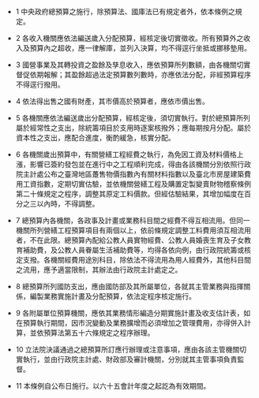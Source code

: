 * 1 中央政府總預算之施行，除預算法、國庫法已有規定者外，依本條例之規定。

* 2 各收入機關應依法編送歲入分配預算，經核定後切實徵收。所有預算外之收入及預算內之超收，應一律解庫，並列入決算，均不得逕行坐抵或挪移墊用。

* 3 國營事業及其轉投資之盈餘及孳息收入，應依預算所列數額，由各機關切實督促依期報解；其盈餘超過法定預算數列數時，亦應依法分配，非經預算程序不得逕行撥用。

* 4 依法得出售之國有財產，其市價高於預算者，應依市價出售。

* 5 各機關應依法編送歲出分配預算，經核定後，須切實執行。對於總預算所列屬於經常性之支出，除統籌項目於支用時逐案核撥外；應每期按月分配。屬於資本性之支出，應配合進度，衡酌緩急，核實分配。

* 6 各機關歲出預算中，有關營繕工程經費之執行，為免因工資及材料價格上漲，影響已簽約發包並在進行中之工程順利完成，得由各該機關分別依照行政院主計處公布之臺灣地區躉售物價指數內有關材料指數以及臺北市房屋建築費用工資指數，定期切實估驗，並依機關營繕工程及購置定製變賣財物稽察條例第二十條規定之程序，調整其原定工料價款。但經估驗結果，其增加幅度在百分之三以內時，不得調整。

* 7 總預算內各機關，各政事及計畫或業務科目間之經費不得互相流用。但同一機關所列營繕工程預算項目有兩個以上，依前條規定調整工料費用須互相流用者，不在此限。總預算內配給公教人員實物經費、公教人員婚喪生育及子女教育補助費，及公教人員眷屬生活補助費等，均得各依向例，由行政院統籌或核定支撥。各機關經費用途別科目，除依法不得流用為用人經費外，其他科目間之流用，應予適當限制，其辦法由行政院主計處定之。

* 8 總預算所列國防支出，應由國防部及其所屬單位，各就其主管業務與指揮關係，編製業務實施計畫及分配預算，依法定程序核定施行。

* 9 各附屬單位預算機關，應依其業務情形編造分期實施計畫及收支估計表，如在預算執行期間，因市況變動及業務擴增而必須增加之管理費用，亦得併入計算，並依預算法第五十六條規定之程序辦理。

* 10 立法院決議通過之總預算所訂應行辦理或注意事項，應由各該主管機關切實執行，並由行政院主計處、財政部及審計機關，分別就其主管事項負責監督。

* 11 本條例自公布日施行。以六十五會計年度之起訖為有效期間。

